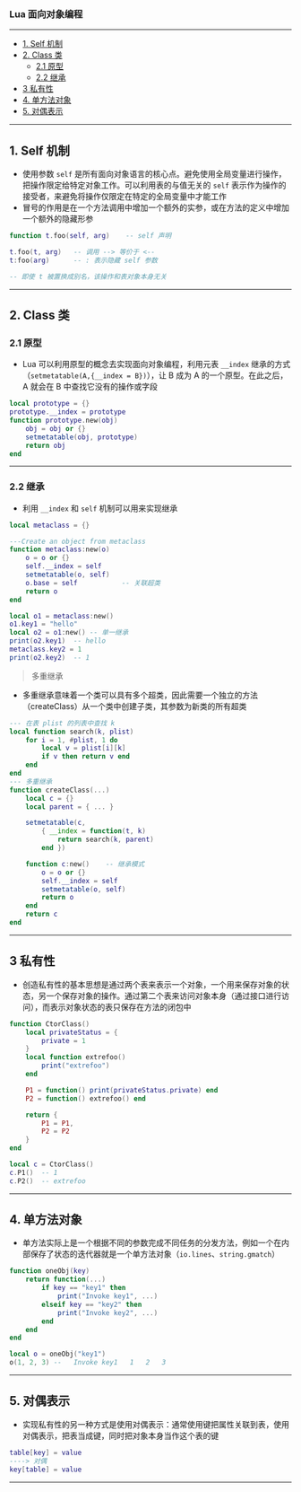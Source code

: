 ### Lua 面向对象编程

---
- [1. Self 机制](#1-self-机制)
- [2. Class 类](#2-class-类)
	- [2.1 原型](#21-原型)
	- [2.2 继承](#22-继承)
- [3 私有性](#3-私有性)
- [4. 单方法对象](#4-单方法对象)
- [5. 对偶表示](#5-对偶表示)

---
## 1. Self 机制

- 使用参数 ```self``` 是所有面向对象语言的核心点。避免使用全局变量进行操作，把操作限定给特定对象工作。可以利用表的与值无关的 ```self``` 表示作为操作的接受者，来避免将操作仅限定在特定的全局变量中才能工作
- 冒号的作用是在一个方法调用中增加一个额外的实参，或在方法的定义中增加一个额外的隐藏形参

```lua
function t.foo(self, arg)    -- self 声明

t.foo(t, arg)	-- 调用 --> 等价于 <--
t:foo(arg)		-- : 表示隐藏 self 参数

-- 即使 t 被置换成别名，该操作和表对象本身无关
```


---
## 2. Class 类
### 2.1 原型

- Lua 可以利用原型的概念去实现面向对象编程，利用元表 ```__index``` 继承的方式（```setmetatable(A,{__index = B})```），让 B 成为 A 的一个原型。在此之后，A 就会在 B 中查找它没有的操作或字段

```lua
local prototype = {}
prototype.__index = prototype
function prototype.new(obj)
	obj = obj or {}
	setmetatable(obj, prototype)
	return obj
end
```

---
### 2.2 继承

- 利用 ```__index``` 和 ```self``` 机制可以用来实现继承

```lua
local metaclass = {}

---Create an object from metaclass
function metaclass:new(o)
	o = o or {}
	self.__index = self
	setmetatable(o, self)
	o.base = self			-- 关联超类
	return o
end

local o1 = metaclass:new()
o1.key1 = "hello"
local o2 = o1:new()	-- 单一继承
print(o2.key1)	-- hello
metaclass.key2 = 1
print(o2.key2)	-- 1
```

> 多重继承

- 多重继承意味着一个类可以具有多个超类，因此需要一个独立的方法（createClass）从一个类中创建子类，其参数为新类的所有超类

```lua
--- 在表 plist 的列表中查找 k
local function search(k, plist)
	for i = 1, #plist, 1 do
		local v = plist[i][k]
		if v then return v end
	end
end
--- 多重继承
function createClass(...)
	local c = {}
	local parent = { ... }

	setmetatable(c,
		{ __index = function(t, k)
			return search(k, parent)
		end })

	function c:new()	-- 继承模式
		o = o or {}
		self.__index = self
		setmetatable(o, self)
		return o
	end
	return c
end
```

---
## 3 私有性

- 创造私有性的基本思想是通过两个表来表示一个对象，一个用来保存对象的状态，另一个保存对象的操作。通过第二个表来访问对象本身（通过接口进行访问），而表示对象状态的表只保存在方法的闭包中

```lua
function CtorClass()
	local privateStatus = {
		private = 1
	}
	local function extrefoo()
		print("extrefoo")
	end

	P1 = function() print(privateStatus.private) end
	P2 = function() extrefoo() end

	return {
		P1 = P1,
		P2 = P2
	}
end

local c = CtorClass()
c.P1()	-- 1
c.P2()	-- extrefoo
```

---
## 4. 单方法对象

- 单方法实际上是一个根据不同的参数完成不同任务的分发方法，例如一个在内部保存了状态的迭代器就是一个单方法对象（```io.lines```、```string.gmatch```）

```lua
function oneObj(key)
	return function(...)
		if key == "key1" then
			print("Invoke key1", ...)
		elseif key == "key2" then
			print("Invoke key2", ...)
		end
	end
end

local o = oneObj("key1")
o(1, 2, 3) --	Invoke key1   1   2   3
```

---
## 5. 对偶表示

- 实现私有性的另一种方式是使用对偶表示：通常使用键把属性关联到表，使用对偶表示，把表当成键，同时把对象本身当作这个表的键

```lua
table[key] = value
----> 对偶
key[table] = value
```

---